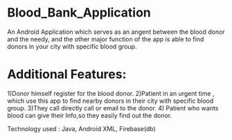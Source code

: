 # Blood_Bank_Application

An Android Application which serves as an angent between the blood donor and the needy, and the other major function of the app is able to
find donors in your city with specific blood group.

# Additional Features:

1)Donor himself register for the blood donor.
2)Patient in an urgent time , which use this app to find nearby donors in their city with specific blood group.
3)They call directly call or email to the donor.
4) Patient who wants blood can give their Info,so they easily find out the donor.

Technology used : Java, Android XML, Firebase(db)
